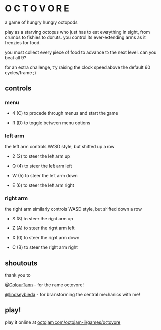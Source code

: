# O C T O V O R E

a game of hungry hungry octopods

play as a starving octopus who just has to eat everything in sight, from
crumbs to fishies to donuts. you control its ever-extending arms as it
frenzies for food.

you must collect every piece of food to advance to the next level. can
you beat all 9?

for an extra challenge, try raising the clock speed above the default 60
cycles/frame ;)

## controls
### menu

- 4 (C) to procede through menus and start the game

- R (D) to toggle between menu options

### left arm

the left arm controls WASD style, but shifted up a row

- 2 (2) to steer the left arm up

- Q (4) to steer the left arm left

- W (5) to steer the left arm down

- E (6) to steer the left arm right

### right arm

the right arm similarly controls WASD style, but shifted down a row

- S (8) to steer the right arm up

- Z (A) to steer the right arm left

- X (0) to steer the right arm down

- C (B) to steer the right arm right


## shoutouts

thank you to

[@ColourTann](https://twitter.com/ColourTann) - for the name octovore!

[@lindseybieda](https://twitter.com/lindseybieda) - for brainstorming
the central mechanics with me!


## play!

play it online at [octojam.com/octojam-ii/games/octovore](http://octojam.com/octojam-ii/games/octovore)
